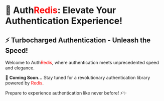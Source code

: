 # 🚀 Auth<span style="color: red;">Redis</span>: Elevate Your Authentication Experience!

## ⚡ Turbocharged Authentication - Unleash the Speed!

Welcome to Auth<span style="color: red;">Redis</span>, where authentication meets unprecedented speed and elegance.

🎩 **Coming Soon...** Stay tuned for a revolutionary authentication library powered by <span style="color: red;">Redis</span>.

Prepare to experience authentication like never before! ⚡✨
